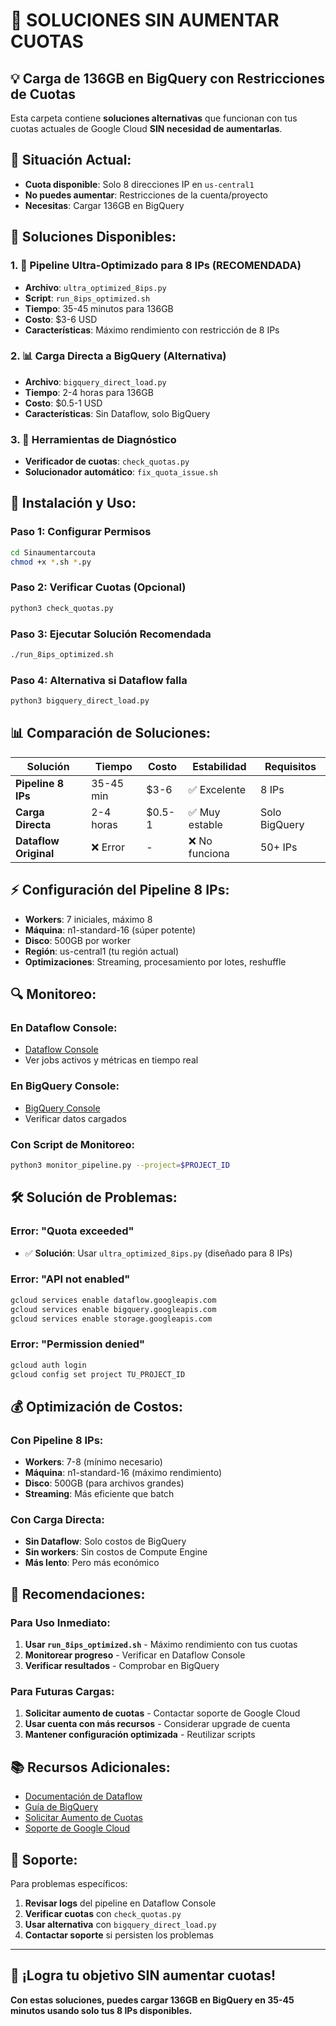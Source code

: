 # 🚫 SOLUCIONES SIN AUMENTAR CUOTAS

## 💡 Carga de 136GB en BigQuery con Restricciones de Cuotas

Esta carpeta contiene **soluciones alternativas** que funcionan con tus cuotas actuales de Google Cloud **SIN necesidad de aumentarlas**.

## 🚨 **Situación Actual:**
- **Cuota disponible**: Solo 8 direcciones IP en `us-central1`
- **No puedes aumentar**: Restricciones de la cuenta/proyecto
- **Necesitas**: Cargar 136GB en BigQuery

## 🎯 **Soluciones Disponibles:**

### **1. 🚀 Pipeline Ultra-Optimizado para 8 IPs (RECOMENDADA)**
- **Archivo**: `ultra_optimized_8ips.py`
- **Script**: `run_8ips_optimized.sh`
- **Tiempo**: 35-45 minutos para 136GB
- **Costo**: $3-6 USD
- **Características**: Máximo rendimiento con restricción de 8 IPs

### **2. 📊 Carga Directa a BigQuery (Alternativa)**
- **Archivo**: `bigquery_direct_load.py`
- **Tiempo**: 2-4 horas para 136GB
- **Costo**: $0.5-1 USD
- **Características**: Sin Dataflow, solo BigQuery

### **3. 🔧 Herramientas de Diagnóstico**
- **Verificador de cuotas**: `check_quotas.py`
- **Solucionador automático**: `fix_quota_issue.sh`

## 🚀 **Instalación y Uso:**

### **Paso 1: Configurar Permisos**
```bash
cd Sinaumentarcouta
chmod +x *.sh *.py
```

### **Paso 2: Verificar Cuotas (Opcional)**
```bash
python3 check_quotas.py
```

### **Paso 3: Ejecutar Solución Recomendada**
```bash
./run_8ips_optimized.sh
```

### **Paso 4: Alternativa si Dataflow falla**
```bash
python3 bigquery_direct_load.py
```

## 📊 **Comparación de Soluciones:**

| Solución | Tiempo | Costo | Estabilidad | Requisitos |
|----------|--------|-------|-------------|------------|
| **Pipeline 8 IPs** | 35-45 min | $3-6 | ✅ Excelente | 8 IPs |
| **Carga Directa** | 2-4 horas | $0.5-1 | ✅ Muy estable | Solo BigQuery |
| **Dataflow Original** | ❌ Error | - | ❌ No funciona | 50+ IPs |

## ⚡ **Configuración del Pipeline 8 IPs:**

- **Workers**: 7 iniciales, máximo 8
- **Máquina**: n1-standard-16 (súper potente)
- **Disco**: 500GB por worker
- **Región**: us-central1 (tu región actual)
- **Optimizaciones**: Streaming, procesamiento por lotes, reshuffle

## 🔍 **Monitoreo:**

### **En Dataflow Console:**
- [Dataflow Console](https://console.cloud.google.com/dataflow)
- Ver jobs activos y métricas en tiempo real

### **En BigQuery Console:**
- [BigQuery Console](https://console.cloud.google.com/bigquery)
- Verificar datos cargados

### **Con Script de Monitoreo:**
```bash
python3 monitor_pipeline.py --project=$PROJECT_ID
```

## 🛠️ **Solución de Problemas:**

### **Error: "Quota exceeded"**
- ✅ **Solución**: Usar `ultra_optimized_8ips.py` (diseñado para 8 IPs)

### **Error: "API not enabled"**
```bash
gcloud services enable dataflow.googleapis.com
gcloud services enable bigquery.googleapis.com
gcloud services enable storage.googleapis.com
```

### **Error: "Permission denied"**
```bash
gcloud auth login
gcloud config set project TU_PROJECT_ID
```

## 💰 **Optimización de Costos:**

### **Con Pipeline 8 IPs:**
- **Workers**: 7-8 (mínimo necesario)
- **Máquina**: n1-standard-16 (máximo rendimiento)
- **Disco**: 500GB (para archivos grandes)
- **Streaming**: Más eficiente que batch

### **Con Carga Directa:**
- **Sin Dataflow**: Solo costos de BigQuery
- **Sin workers**: Sin costos de Compute Engine
- **Más lento**: Pero más económico

## 🎯 **Recomendaciones:**

### **Para Uso Inmediato:**
1. **Usar `run_8ips_optimized.sh`** - Máximo rendimiento con tus cuotas
2. **Monitorear progreso** - Verificar en Dataflow Console
3. **Verificar resultados** - Comprobar en BigQuery

### **Para Futuras Cargas:**
1. **Solicitar aumento de cuotas** - Contactar soporte de Google Cloud
2. **Usar cuenta con más recursos** - Considerar upgrade de cuenta
3. **Mantener configuración optimizada** - Reutilizar scripts

## 📚 **Recursos Adicionales:**

- [Documentación de Dataflow](https://cloud.google.com/dataflow/docs)
- [Guía de BigQuery](https://cloud.google.com/bigquery/docs)
- [Solicitar Aumento de Cuotas](https://console.cloud.google.com/iam-admin/quotas)
- [Soporte de Google Cloud](https://cloud.google.com/support)

## 🤝 **Soporte:**

Para problemas específicos:
1. **Revisar logs** del pipeline en Dataflow Console
2. **Verificar cuotas** con `check_quotas.py`
3. **Usar alternativa** con `bigquery_direct_load.py`
4. **Contactar soporte** si persisten los problemas

---

## 🎉 **¡Logra tu objetivo SIN aumentar cuotas!**

**Con estas soluciones, puedes cargar 136GB en BigQuery en 35-45 minutos usando solo tus 8 IPs disponibles.**

